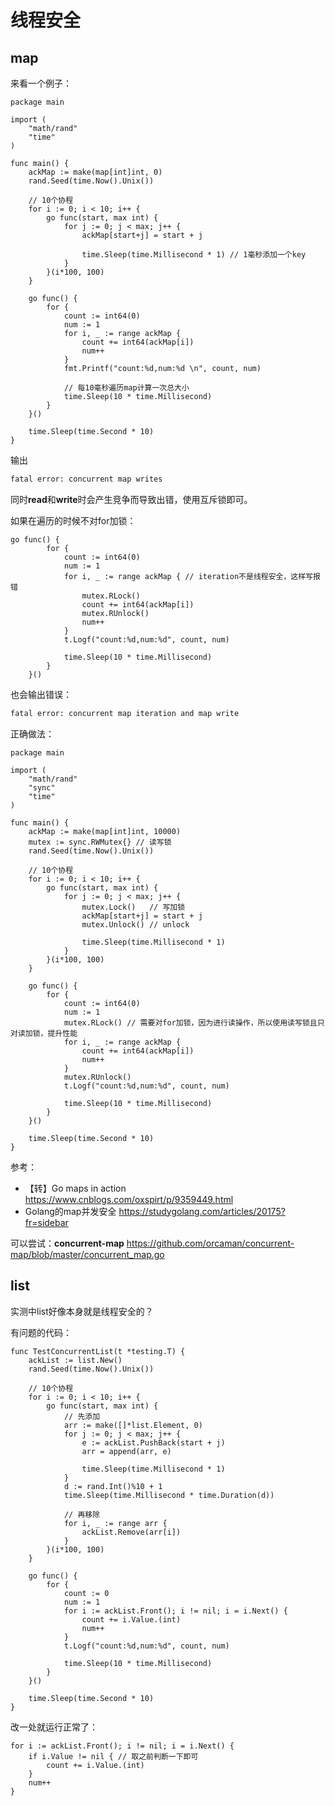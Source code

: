 # 线程安全

## map

来看一个例子：
```golang
package main

import (
	"math/rand"
	"time"
)

func main() {
	ackMap := make(map[int]int, 0)
	rand.Seed(time.Now().Unix())

	// 10个协程
	for i := 0; i < 10; i++ {
		go func(start, max int) {
			for j := 0; j < max; j++ {
				ackMap[start+j] = start + j

				time.Sleep(time.Millisecond * 1) // 1毫秒添加一个key
			}
		}(i*100, 100)
	}

	go func() {
		for {
			count := int64(0)
			num := 1
			for i, _ := range ackMap {
				count += int64(ackMap[i])
				num++
			}
			fmt.Printf("count:%d,num:%d \n", count, num)

            // 每10毫秒遍历map计算一次总大小
			time.Sleep(10 * time.Millisecond)
		}
	}()

	time.Sleep(time.Second * 10)
}
```

输出
```bash
fatal error: concurrent map writes
```

同时**read**和**write**时会产生竞争而导致出错，使用互斥锁即可。

如果在遍历的时候不对for加锁：
```golang
go func() {
		for {
			count := int64(0)
			num := 1
			for i, _ := range ackMap { // iteration不是线程安全，这样写报错
                mutex.RLock()
                count += int64(ackMap[i])
                mutex.RUnlock()
				num++
			}
			t.Logf("count:%d,num:%d", count, num)

			time.Sleep(10 * time.Millisecond)
		}
	}()
```

也会输出错误：
```bash
fatal error: concurrent map iteration and map write
```

正确做法：
```golang
package main

import (
	"math/rand"
	"sync"
	"time"
)

func main() {
	ackMap := make(map[int]int, 10000)
	mutex := sync.RWMutex{} // 读写锁
	rand.Seed(time.Now().Unix())

	// 10个协程
	for i := 0; i < 10; i++ {
		go func(start, max int) {
			for j := 0; j < max; j++ {
				mutex.Lock()   // 写加锁
				ackMap[start+j] = start + j
				mutex.Unlock() // unlock

				time.Sleep(time.Millisecond * 1)
			}
		}(i*100, 100)
	}

	go func() {
		for {
			count := int64(0)
			num := 1
			mutex.RLock() // 需要对for加锁，因为进行读操作，所以使用读写锁且只对读加锁，提升性能
			for i, _ := range ackMap {
                count += int64(ackMap[i])
				num++
			}
			mutex.RUnlock()
			t.Logf("count:%d,num:%d", count, num)

			time.Sleep(10 * time.Millisecond)
		}
	}()

	time.Sleep(time.Second * 10)
}
```


参考：
- 【转】Go maps in action https://www.cnblogs.com/oxspirt/p/9359449.html  
- Golang的map并发安全 https://studygolang.com/articles/20175?fr=sidebar  

可以尝试：**concurrent-map** https://github.com/orcaman/concurrent-map/blob/master/concurrent_map.go  

## list

实测中list好像本身就是线程安全的？

有问题的代码：
```golang
func TestConcurrentList(t *testing.T) {
	ackList := list.New()
	rand.Seed(time.Now().Unix())

	// 10个协程
	for i := 0; i < 10; i++ {
		go func(start, max int) {
			// 先添加
			arr := make([]*list.Element, 0)
			for j := 0; j < max; j++ {
				e := ackList.PushBack(start + j)
				arr = append(arr, e)

				time.Sleep(time.Millisecond * 1)
			}
			d := rand.Int()%10 + 1
			time.Sleep(time.Millisecond * time.Duration(d))

			// 再移除
			for i, _ := range arr {
				ackList.Remove(arr[i])
			}
		}(i*100, 100)
	}

	go func() {
		for {
			count := 0
			num := 1
			for i := ackList.Front(); i != nil; i = i.Next() {
				count += i.Value.(int)
				num++
			}
			t.Logf("count:%d,num:%d", count, num)

			time.Sleep(10 * time.Millisecond)
		}
	}()

	time.Sleep(time.Second * 10)
}
```

改一处就运行正常了：
```golang
for i := ackList.Front(); i != nil; i = i.Next() {
	if i.Value != nil { // 取之前判断一下即可
		count += i.Value.(int)
	}
	num++
}
```